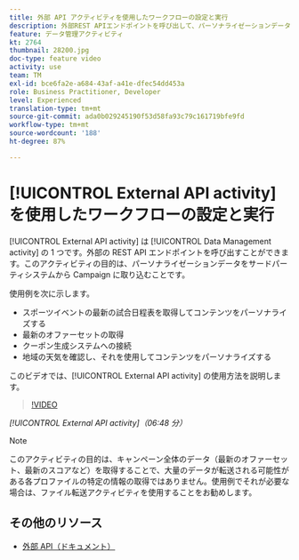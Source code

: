 ```yaml
---
title: 外部 API アクティビティを使用したワークフローの設定と実行
description: 外部REST APIエンドポイントを呼び出して、パーソナライゼーションデータをサードパーティのシステムからキャンペーンに取り込む方法を説明します。
feature: データ管理アクティビティ
kt: 2764
thumbnail: 28200.jpg
doc-type: feature video
activity: use
team: TM
exl-id: bce6fa2e-a684-43af-a41e-dfec54dd453a
role: Business Practitioner, Developer
level: Experienced
translation-type: tm+mt
source-git-commit: ada0b029245190f53d58fa93c79c161719bfe9fd
workflow-type: tm+mt
source-wordcount: '188'
ht-degree: 87%

---
```


# [!UICONTROL External API activity] を使用したワークフローの設定と実行

[!UICONTROL External API activity] は [!UICONTROL Data Management activity] の 1 つです。外部の REST API エンドポイントを呼び出すことができます。このアクティビティの目的は、パーソナライゼーションデータをサードパーティシステムから Campaign に取り込むことです。

使用例を次に示します。

* スポーツイベントの最新の試合日程表を取得してコンテンツをパーソナライズする
* 最新のオファーセットの取得
* クーポン生成システムへの接続
* 地域の天気を確認し、それを使用してコンテンツをパーソナライズする

このビデオでは、[!UICONTROL External API activity] の使用方法を説明します。

>[!VIDEO](https://video.tv.adobe.com/v/28200/?quality=12)

*[!UICONTROL External API activity]（06:48 分）*

>[!NOTE]
>
>このアクティビティの目的は、キャンペーン全体のデータ（最新のオファーセット、最新のスコアなど）を取得することで、大量のデータが転送される可能性がある各プロファイルの特定の情報の取得ではありません。使用例でそれが必要な場合は、ファイル転送アクティビティを使用することをお勧めします。

## その他のリソース

* [外部 API（ドキュメント）](https://docs.adobe.com/content/help/ja-JP/campaign-standard/using/managing-processes-and-data/data-management-activities/external-api.translate.html)
